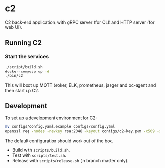 # c2

C2 back-end application, with gRPC server (for CLI) and HTTP server (for web UI).

## Running C2

### Start the services

```bash
./script/build.sh
docker-compose up -d
./bin/c2
```

This will boot up MQTT broker, ELK, prometheus, jaeger and oc-agent and then start up C2.


## Development

To set up a development environment for C2:

```bash
mv configs/config.yaml.example configs/config.yaml
openssl req -nodes -newkey rsa:2048 -keyout configs/c2-key.pem -x509 -sha256 -days 365 -out configs/c2-cert.pem -subj "/CN=localhost
```

The default configuration should work out of the box.

- Build with `scripts/build.sh`.
- Test with `scripts/test.sh`.
- Release with `scripts/release.sh` (in branch master only).
